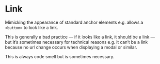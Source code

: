 # Link

Mimicking the appearance of standard anchor elements e.g. allows a `<button>` to look like a link.

This is generally a bad practice — if it looks like a link, it should be a link — but it’s sometimes necessary for technical reasons e.g. it can’t be a link because no url change occurs when displaying a modal or similar.

This is always code smell but is sometimes necessary.

